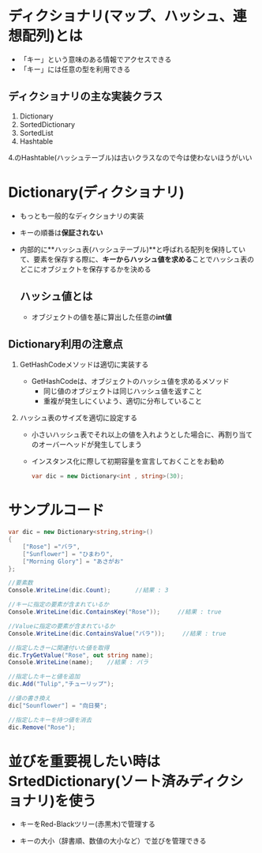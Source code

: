# ディクショナリ(マップ、ハッシュ、連想配列)とは

- 「キー」という意味のある情報でアクセスできる
- 「キー」には任意の型を利用できる

## ディクショナリの主な実装クラス

1. Dictionary
2. SortedDictionary
3. SortedList
4. Hashtable

4.のHashtable(ハッシュテーブル)は古いクラスなので今は使わないほうがいい

# Dictionary(ディクショナリ)

- もっとも一般的なディクショナリの実装

- キーの順番は**保証されない**

- 内部的に**ハッシュ表(ハッシュテーブル)**と呼ばれる配列を保持していて、要素を保存する際に、**キーからハッシュ値を求める**ことでハッシュ表のどこにオブジェクトを保存するかを決める

  

  ## ハッシュ値とは

  - オブジェクトの値を基に算出した任意の**int値**

  

## Dictionary利用の注意点

1. GetHashCodeメソッドは適切に実装する

   - GetHashCodeは、オブジェクトのハッシュ値を求めるメソッド
     - 同じ値のオブジェクトは同じハッシュ値を返すこと
     - 重複が発生しにくいよう、適切に分布していること

2. ハッシュ表のサイズを適切に設定する

   - 小さいハッシュ表でそれ以上の値を入れようとした場合に、再割り当てのオーバーヘッドが発生してしまう

   - インスタンス化に際して初期容量を宣言しておくことをお勧め

     ```C#
     var dic = new Dictionary<int , string>(30);
     ```

     

# サンプルコード

```C#
var dic = new Dictionary<string,string>()
{
    ["Rose"] ="バラ",
    ["Sunflower"] = "ひまわり",
    ["Morning Glory"] = "あさがお"
};

//要素数
Console.WriteLine(dic.Count);		//結果 : 3

//キーに指定の要素が含まれているか
Console.WriteLine(dic.ContainsKey("Rose"));		//結果 : true

//Valueに指定の要素が含まれているか
Console.WriteLine(dic.ContainsValue("バラ"));		//結果 : true

//指定したきーに関連付いた値を取得
dic.TryGetValue("Rose", out string name);
Console.WriteLine(name);	//結果 : バラ

//指定したキーと値を追加
dic.Add("Tulip","チューリップ");

//値の書き換え
dic["Sounflower"] = "向日葵";

//指定したキーを持つ値を消去
dic.Remove("Rose");

```



# 並びを重要視したい時はSrtedDictionary(ソート済みディクショナリ)を使う

- キーをRed-Blackツリー(赤黒木)で管理する

- キーの大小（辞書順、数値の大小など）で並びを管理できる

  
